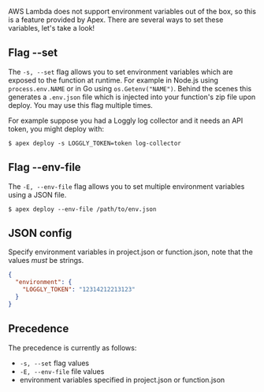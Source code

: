 
AWS Lambda does not support environment variables out of the box, so this is a feature provided by Apex. There are several ways to set these variables, let's take a look!

## Flag --set

The `-s, --set` flag allows you to set environment variables which are exposed to the function at runtime. For example in Node.js using `process.env.NAME` or in Go using `os.Getenv("NAME")`. Behind the scenes this generates a `.env.json` file which is injected into your function's zip file upon deploy. You may use this flag multiple times.

For example suppose you had a Loggly log collector and it needs an API token, you might deploy with:

```
$ apex deploy -s LOGGLY_TOKEN=token log-collector
```

## Flag --env-file

The `-E, --env-file` flag allows you to set multiple environment variables using a JSON file.

```
$ apex deploy --env-file /path/to/env.json
```

## JSON config

Specify environment variables in project.json or function.json, note that the values _must_ be strings.

```json
{
  "environment": {
    "LOGGLY_TOKEN": "12314212213123"
  }
}
```

## Precedence

The precedence is currently as follows:

- `-s, --set` flag values
- `-E, --env-file` file values
- environment variables specified in project.json or function.json
